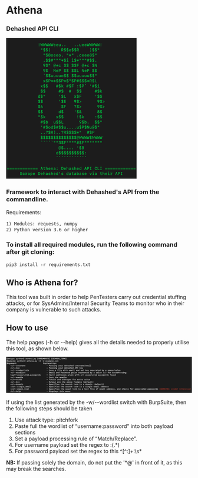 # Athena
### Dehashed API CLI

<img src='./images/athena.png'>

### Framework to interact with Dehashed's API from the commandline. 
Requirements:
 
    1) Modules: requests, numpy
    2) Python version 3.6 or higher


### To install all required modules, run the following command after git cloning:

<pre><code>pip3 install -r requirements.txt
</code></pre>

## Who is Athena for?

This tool was built in order to help PenTesters carry out credential stuffing attacks, or for SysAdmins/Internal Security Teams to monitor who in their company is vulnerable to such attacks.

## How to use

The help pages (-h or --help) gives all the details needed to properly utilise this tool, as shown below.

<img src='./images/dash_h.png'>

If using the list generated by the -w/--wordlist switch with BurpSuite, then the following steps should be taken

1) Use attack type: pitchfork
2) Paste full the wordlist of “username:password" into both payload sections
3) Set a payload processing rule of “Match/Replace”. 
4) For username payload set the regex to :(.\*)
5) For password payload set the regex to this   ^[^:]+:\s*

**NB:** If passing solely the domain, do not put the '\*@' in front of it, as this may break the searches.
